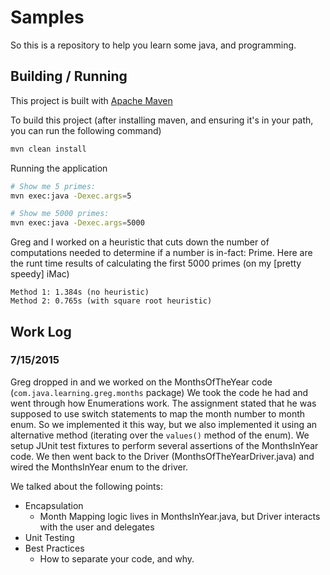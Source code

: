 # Samples
So this is a repository to help you learn some java, and programming.

## Building / Running
This project is built with [Apache Maven](http://maven.apache.org/)

To build this project (after installing maven, and ensuring it's in your path, you can run the following command)
```bash
mvn clean install
```

Running the application
```bash
# Show me 5 primes:
mvn exec:java -Dexec.args=5

# Show me 5000 primes:
mvn exec:java -Dexec.args=5000
```

Greg and I worked on a heuristic that cuts down the number of computations needed to determine if a number is in-fact: Prime.  Here are the runt time results of calculating the first 5000 primes (on my [pretty speedy] iMac)
```
Method 1: 1.384s (no heuristic)
Method 2: 0.765s (with square root heuristic)
```


## Work Log

### 7/15/2015
Greg dropped in and we worked on the MonthsOfTheYear code (``com.java.learning.greg.months`` package)
We took the code he had and went through how Enumerations work.  The assignment stated that he was supposed
to use switch statements to map the month number to month enum.  So we implemented it this way, but we also
implemented it using an alternative method (iterating over the ``values()`` method of the enum).  We setup
JUnit test fixtures to perform several assertions of the MonthsInYear code.  We then went back to the Driver
(MonthsOfTheYearDriver.java) and wired the MonthsInYear enum to the driver.

We talked about the following points:
* Encapsulation
    * Month Mapping logic lives in MonthsInYear.java, but Driver interacts with the user and delegates
* Unit Testing
* Best Practices
    * How to separate your code, and why.
